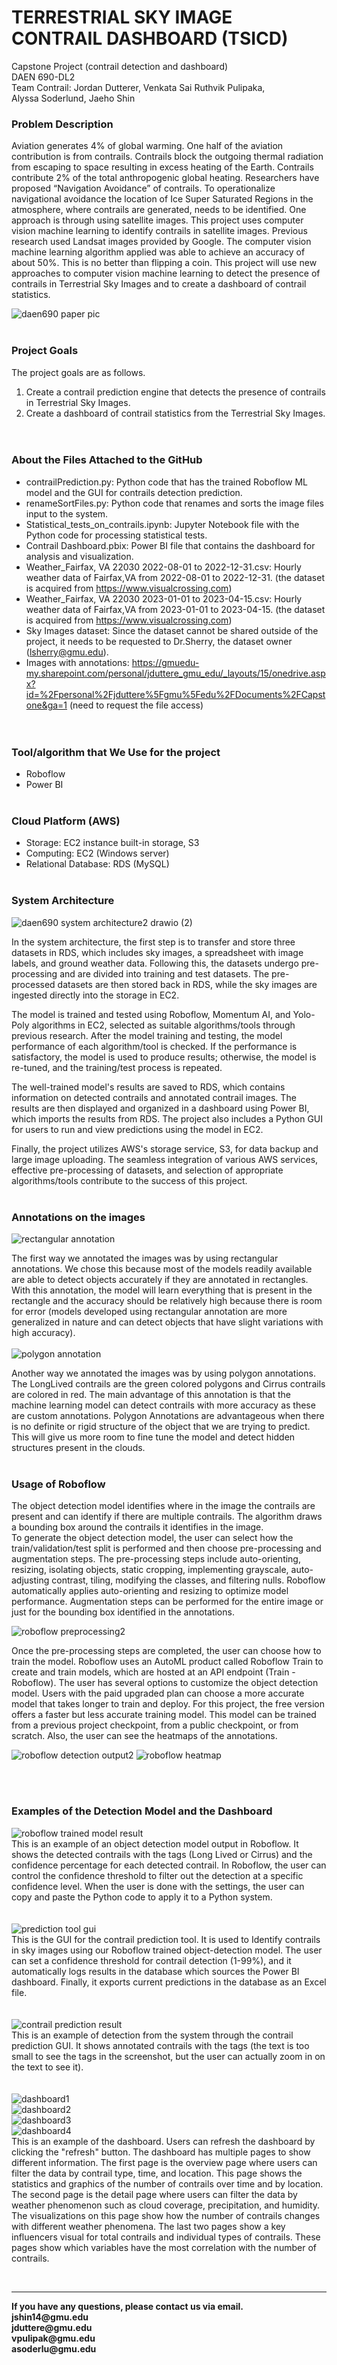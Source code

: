 # TERRESTRIAL SKY IMAGE CONTRAIL DASHBOARD (TSICD) #

Capstone Project (contrail detection and dashboard) <br>
DAEN 690-DL2 <br>
Team Contrail: Jordan Dutterer, Venkata Sai Ruthvik Pulipaka, Alyssa Soderlund, Jaeho Shin <br>

### Problem Description <br>
Aviation generates 4% of global warming. One half of the aviation contribution is from contrails. Contrails block the outgoing thermal radiation from escaping to space resulting in excess heating of the Earth. Contrails contribute 2% of the total anthropogenic global heating. Researchers have proposed “Navigation Avoidance” of contrails. To operationalize navigational avoidance the location of Ice Super Saturated Regions in the atmosphere, where contrails are generated, needs to be identified. One approach is through using satellite images. This project uses computer vision machine learning to identify contrails in satellite images. Previous research used Landsat images provided by Google. The computer vision machine learning algorithm applied was able to achieve an accuracy of about 50%. This is no better than flipping a coin. This project will use new approaches to computer vision machine learning to detect the presence of contrails in Terrestrial Sky Images and to create a dashboard of contrail statistics. 
  
![daen690 paper pic](https://user-images.githubusercontent.com/123881529/230802355-35e53630-f22b-4f2c-a283-6769ca961030.png)
<br><br>


  
### Project Goals <br>
The project goals are as follows. <br>
1. Create a contrail prediction engine that detects the presence of contrails in Terrestrial Sky Images. <br>
2. Create a dashboard of contrail statistics from the Terrestrial Sky Images. <br>
<br><br>

### About the Files Attached to the GitHub <br>
 - contrailPrediction.py: Python code that has the trained Roboflow ML model and the GUI for contrails detection prediction. <br>
 - renameSortFiles.py: Python code that renames and sorts the image files input to the system.
 - Statistical_tests_on_contrails.ipynb: Jupyter Notebook file with the Python code for processing statistical tests. <br>
 - Contrail Dashboard.pbix: Power BI file that contains the dashboard for analysis and visualization.
 - Weather_Fairfax, VA 22030 2022-08-01 to 2022-12-31.csv: Hourly weather data of Fairfax,VA from 2022-08-01 to 2022-12-31. (the dataset is acquired from https://www.visualcrossing.com)<br>
 - Weather_Fairfax, VA 22030 2023-01-01 to 2023-04-15.csv: Hourly weather data of Fairfax,VA from 2023-01-01 to 2023-04-15. (the dataset is acquired from https://www.visualcrossing.com)<br>
 - Sky Images dataset: Since the dataset cannot be shared outside of the project, it needs to be requested to Dr.Sherry, the dataset owner (lsherry@gmu.edu). <br>
 - Images with annotations: https://gmuedu-my.sharepoint.com/personal/jduttere_gmu_edu/_layouts/15/onedrive.aspx?id=%2Fpersonal%2Fjduttere%5Fgmu%5Fedu%2FDocuments%2FCapstone&ga=1 (need to request the file access) <br>
<br><br>

### Tool/algorithm that We Use for the project
 - Roboflow
 - Power BI
<br><br>

### Cloud Platform (AWS)
 - Storage: EC2 instance built-in storage, S3
 - Computing: EC2 (Windows server)
 - Relational Database: RDS (MySQL)
<br><br>

### System Architecture
![daen690 system architecture2 drawio (2)](https://user-images.githubusercontent.com/123881529/235490310-9306ac0b-b5a6-4254-be0c-2100e4ef90d0.png)

In the system architecture, the first step is to transfer and store three datasets in RDS, which includes sky images, a spreadsheet with image labels, and ground weather data. Following this, the datasets undergo pre-processing and are divided into training and test datasets. The pre-processed datasets are then stored back in RDS, while the sky images are ingested directly into the storage in EC2. 

The model is trained and tested using Roboflow, Momentum AI, and Yolo-Poly algorithms in EC2, selected as suitable algorithms/tools through previous research. After the model training and testing, the model performance of each algorithm/tool is checked. If the performance is satisfactory, the model is used to produce results; otherwise, the model is re-tuned, and the training/test process is repeated. 

The well-trained model's results are saved to RDS, which contains information on detected contrails and annotated contrail images. The results are then displayed and organized in a dashboard using Power BI, which imports the results from RDS. The project also includes a Python GUI for users to run and view predictions using the model in EC2. 

Finally, the project utilizes AWS's storage service, S3, for data backup and large image uploading. The seamless integration of various AWS services, effective pre-processing of datasets, and selection of appropriate algorithms/tools contribute to the success of this project. 
<br><br>

### Annotations on the images
![rectangular annotation](https://user-images.githubusercontent.com/123881529/230802491-2334bfd2-6d9b-47e7-80ed-8258817be2b1.png)

The first way we annotated the images was by using rectangular annotations. We chose this because most of the models readily available are able to detect objects accurately if they are annotated in rectangles. With this annotation, the model will learn everything that is present in the rectangle and the accuracy should be relatively high because there is room for error (models developed using rectangular annotation are more generalized in nature and can detect objects that have slight variations with high accuracy).  
<br>
![polygon annotation](https://user-images.githubusercontent.com/123881529/230802541-ca004f6b-9313-49d3-8f77-e128aca35e30.png)

Another way we annotated the images was by using polygon annotations. The LongLived contrails are the green colored polygons and Cirrus contrails are colored in red. The main advantage of this annotation is that the machine learning model can detect contrails with more accuracy as these are custom annotations. Polygon Annotations are advantageous when there is no definite or rigid structure of the object that we are trying to predict. This will give us more room to fine tune the model and detect hidden structures present in the clouds. 
<br><br>
### Usage of Roboflow
The object detection model identifies where in the image the contrails are present and can identify if there are multiple contrails. The algorithm draws a bounding box around the contrails it identifies in the image.  
To generate the object detection model, the user can select how the train/validation/test split is performed and then choose pre-processing and augmentation steps. The pre-processing steps include auto-orienting, resizing, isolating objects, static cropping, implementing grayscale, auto-adjusting contrast, tiling, modifying the classes, and filtering nulls. Roboflow automatically applies auto-orienting and resizing to optimize model performance. Augmentation steps can be performed for the entire image or just for the bounding box identified in the annotations.

![roboflow preprocessing2](https://user-images.githubusercontent.com/123881529/230802898-905c833b-040b-4fca-b387-d804f2514853.png)

Once the pre-processing steps are completed, the user can choose how to train the model. Roboflow uses an AutoML product called Roboflow Train to create and train models, which are hosted at an API endpoint (Train - Roboflow). The user has several options to customize the object detection model. Users with the paid upgraded plan can choose a more accurate model that takes longer to train and deploy. For this project, the free version offers a faster but less accurate training model. This model can be trained from a previous project checkpoint, from a public checkpoint, or from scratch. Also, the user can see the heatmaps of the annotations.

![roboflow detection output2](https://user-images.githubusercontent.com/123881529/230802915-08ce9437-78f5-4dde-b312-1c567b3a30bb.png)
![roboflow heatmap](https://user-images.githubusercontent.com/123881529/230802786-742c2cf7-5627-4621-a124-5518ccbf137b.png)


<br><br>

### Examples of the Detection Model and the Dashboard
![roboflow trained model result](https://user-images.githubusercontent.com/123881529/235490376-f753562a-5117-4fd8-8c01-85230aa39149.png) <br>
This is an example of an object detection model output in Roboflow. It shows the detected contrails with the tags (Long Lived or Cirrus) and the confidence percentage for each detected contrail. In Roboflow, the user can control the confidence threshold to filter out the detection at a specific confidence level. When the user is done with the settings, the user can copy and paste the Python code to apply it to a Python system. <br>
<br><br>
![prediction tool gui](https://user-images.githubusercontent.com/123881529/235492898-4df28b2e-1e29-47d9-bcc6-ddcb58c80990.png) <br>
This is the GUI for the contrail prediction tool. It is used to Identify contrails in sky images using our Roboflow trained object-detection model. The user can set a confidence threshold for contrail detection (1-99%), and it automatically logs results in the database which sources the Power BI dashboard. Finally, it exports current predictions in the database as an Excel file.<br>
<br><br>
![contrail prediction result](https://user-images.githubusercontent.com/123881529/235490538-fa5b325e-e15e-4e49-af0b-69117b946632.png) <br>
This is an example of detection from the system through the contrail prediction GUI. It shows annotated contrails with the tags (the text is too small to see the tags in the screenshot, but the user can actually zoom in on the text to see it). <br>
<br><br>
![dashboard1](https://user-images.githubusercontent.com/123881529/235490587-1e1846fc-4ded-456d-9c0f-778cf3739d46.png) <br>
![dashboard2](https://user-images.githubusercontent.com/123881529/235490595-d3650fa4-f6df-4e8b-b1cc-59dcb017b729.png) <br>
![dashboard3](https://user-images.githubusercontent.com/123881529/235490604-20ef3288-7fc5-4993-8eec-0ed03ce79d5a.png) <br>
![dashboard4](https://user-images.githubusercontent.com/123881529/235490608-d6810539-f584-4ff7-9316-a73f15ca2d26.png) <br>
This is an example of the dashboard. Users can refresh the dashboard by clicking the "refresh" button. The dashboard has multiple pages to show different information. The first page is the overview page where users can filter the data by contrail type, time, and location. This page shows the statistics and graphics of the number of contrails over time and by location. The second page is the detail page where users can filter the data by weather phenomenon such as cloud coverage, precipitation, and humidity. The visualizations on this page show how the number of contrails changes with different weather phenomena. The last two pages show a key influencers visual for total contrails and individual types of contrails. These pages show which variables have the most correlation with the number of contrails. 


<br>
<hr>
<strong>If you have any questions, please contact us via email.<strong>
<br>
jshin14@gmu.edu <br>
jduttere@gmu.edu <br>
vpulipak@gmu.edu <br>
asoderlu@gmu.edu <br>
